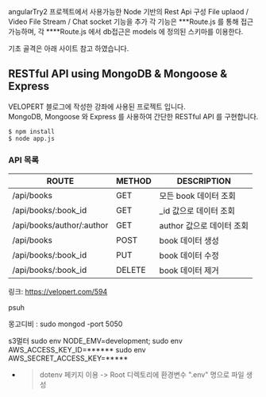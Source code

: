 
angularTry2 프로젝트에서 사용가능한 Node 기반의 Rest Api 구성
File uplaod / Video File Stream / Chat socket 기능을 추가
각 기능은 ***Route.js 를 통해 접근 가능하며,
각 ****Route.js 에서 db접근은 models 에 정의된 스키마를 이용한다.


기초 골격은 아래 사이트 참고 하였습니다.
## RESTful API using MongoDB & Mongoose & Express
VELOPERT 블로그에 작성한 강좌에 사용된 프로젝트 입니다.  
MongoDB, Mongoose 와 Express 를 사용하여 간단한 RESTful API 를 구현합니다.  


```
$ npm install
$ node app.js
```

### API 목록
| ROUTE                     | METHOD | DESCRIPTION               |
|---------------------------|--------|---------------------------|
| /api/books                | GET    | 모든 book 데이터 조회     |
| /api/books/:book_id       | GET    | _id 값으로 데이터 조회    |
| /api/books/author/:author | GET    | author 값으로 데이터 조회 |
| /api/books                | POST   | book 데이터 생성          |
| /api/books/:book_id       | PUT    | book 데이터 수정          |
| /api/books/:book_id       | DELETE | book 데이터 제거          |

링크: https://velopert.com/594

psuh


몽고디비 : sudo mongod -port 5050

s3멀터
sudo env NODE_EMV=development;
sudo env AWS_ACCESS_KEY_ID=******
sudo env AWS_SECRET_ACCESS_KEY=*****
 - > dotenv 페키지 이용
 -> Root 디렉토리에 환경변수 ".env" 명으로 파일 생성